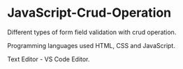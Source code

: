 # JavaScript-Crud-Operation

Different types of form field validation with crud operation.

Programming languages used HTML, CSS and JavaScript.

Text Editor - VS Code Editor.
